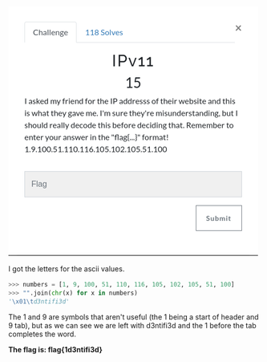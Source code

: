 <img src="img/challenge.png">

I got the letters for the ascii values.

```python
>>> numbers = [1, 9, 100, 51, 110, 116, 105, 102, 105, 51, 100]
>>> "".join(chr(x) for x in numbers)
'\x01\td3ntifi3d'
```
The 1 and 9 are symbols that aren't useful (the 1 being a start of header and 9 tab), but as we can see we are left with d3ntifi3d and the 1 before the tab completes the word.

**The flag is: flag{1d3ntifi3d}**

